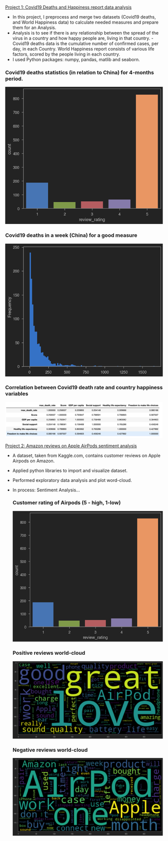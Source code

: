 
[Project 1: Covid19 Deaths and Happiness report data analysis](https://github.com/arna-t/Covid19_deaths_Happiness_report)

- In this project, I preprocess and merge two datasets (Covid19 deaths, and World Happiness data) to calculate needed measures and prepare them for an Analysis.
- Analysis is to see if there is any relationship between the spread of the virus in a country and how happy people are, living in that country. - Covid19 deaths data is the cumulative number of confirmed cases, per day, in each Country. World Happiness report consists of various life factors, scored by the people living in each country.
- I used Python packages: numpy, pandas, matlib and seaborn.


### Covid19 deaths statistics (in relation to China) for 4-months period.
  ![](/images/plot1.png)


### Covid19 deaths in a week (China) for a good measure

  ![](/images/plot2.png)
  

### Correlation between Covid19 death rate and country happiness variables

   ![](/images/correlation.png)


[Project 2: Amazon reviews on Apple AirPods sentiment analysis](https://github.com/arna-t/Amazon_reviews_exploratory_analysis)

- A dataset, taken from Kaggle.com, contains customer reviews on Apple Airpods on Amazon.
- Applied python libraries to import and visualize dataset.
- Performed exploratory data analysis and plot word-cloud.
- In process: Sentiment Analysis...

  ### Customer rating of Airpods (5 - high, 1-low)
  ![](/images/rating.png)


  ### Positive reviews world-cloud
  ![](/images/positive.png)


  ### Negative reviews world-cloud
  ![](/images/negative.png)
